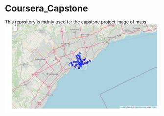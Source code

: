 # Coursera_Capstone
This repository is mainly used for the capstone project
image of maps
![](images/map1.JPG)
